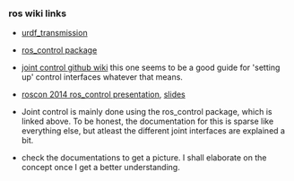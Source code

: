 ### ros wiki links 
- [urdf_transmission](http://wiki.ros.org/urdf/XML/Transmission)
- [ros_control package](http://wiki.ros.org/ros_control#Hardware_Interfaces)
- [joint control github wiki](https://github.com/ros-controls/ros_control/wiki) this one seems to be a good guide for 'setting up' control interfaces
whatever that means.
- [roscon 2014 ros_control presentation](https://vimeo.com/107507546), [slides](https://roscon.ros.org/2014/wp-content/uploads/2014/07/ros_control_an_overview.pdf)

- Joint control is mainly done using the ros_control package, which is linked above. To be honest, the documentation for this is sparse
like everything else, but atleast the different joint interfaces are explained a bit.
- check the documentations to get a picture. I shall elaborate on the concept once I get a better understanding.
